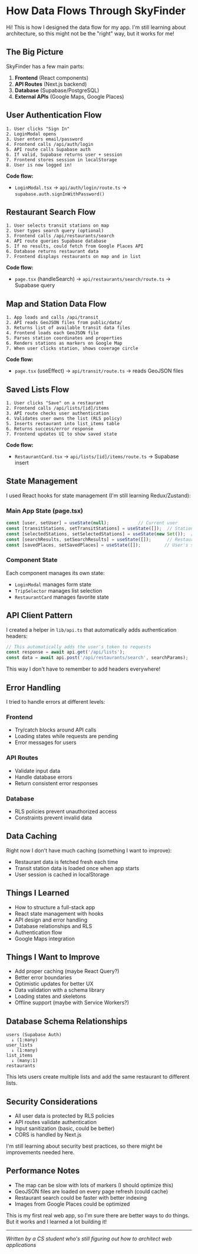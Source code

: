 # How Data Flows Through SkyFinder

Hi! This is how I designed the data flow for my app. I'm still learning about architecture, so this might not be the "right" way, but it works for me!

## The Big Picture

SkyFinder has a few main parts:
1. **Frontend** (React components)
2. **API Routes** (Next.js backend)
3. **Database** (Supabase/PostgreSQL)
4. **External APIs** (Google Maps, Google Places)

## User Authentication Flow

```
1. User clicks "Sign In"
2. LoginModal opens
3. User enters email/password
4. Frontend calls /api/auth/login
5. API route calls Supabase auth
6. If valid, Supabase returns user + session
7. Frontend stores session in localStorage
8. User is now logged in!
```

**Code flow:**
- `LoginModal.tsx` → `api/auth/login/route.ts` → `supabase.auth.signInWithPassword()`

## Restaurant Search Flow

```
1. User selects transit stations on map
2. User types search query (optional)
3. Frontend calls /api/restaurants/search
4. API route queries Supabase database
5. If no results, could fetch from Google Places API
6. Database returns restaurant data
7. Frontend displays restaurants on map and in list
```

**Code flow:**
- `page.tsx` (handleSearch) → `api/restaurants/search/route.ts` → Supabase query

## Map and Station Data Flow

```
1. App loads and calls /api/transit
2. API reads GeoJSON files from public/data/
3. Returns list of available transit data files
4. Frontend loads each GeoJSON file
5. Parses station coordinates and properties
6. Renders stations as markers on Google Map
7. When user clicks station, shows coverage circle
```

**Code flow:**
- `page.tsx` (useEffect) → `api/transit/route.ts` → reads GeoJSON files

## Saved Lists Flow

```
1. User clicks "Save" on a restaurant
2. Frontend calls /api/lists/[id]/items
3. API route checks user authentication
4. Validates user owns the list (RLS policy)
5. Inserts restaurant into list_items table
6. Returns success/error response
7. Frontend updates UI to show saved state
```

**Code flow:**
- `RestaurantCard.tsx` → `api/lists/[id]/items/route.ts` → Supabase insert

## State Management

I used React hooks for state management (I'm still learning Redux/Zustand):

### Main App State (page.tsx)
```javascript
const [user, setUser] = useState(null);           // Current user
const [transitStations, setTransitStations] = useState([]);  // Station data
const [selectedStations, setSelectedStations] = useState(new Set());  // Selected stations
const [searchResults, setSearchResults] = useState([]);      // Restaurant results
const [savedPlaces, setSavedPlaces] = useState([]);         // User's saved places
```

### Component State
Each component manages its own state:
- `LoginModal` manages form state
- `TripSelector` manages list selection
- `RestaurantCard` manages favorite state

## API Client Pattern

I created a helper in `lib/api.ts` that automatically adds authentication headers:

```javascript
// This automatically adds the user's token to requests
const response = await api.get('/api/lists');
const data = await api.post('/api/restaurants/search', searchParams);
```

This way I don't have to remember to add headers everywhere!

## Error Handling

I tried to handle errors at different levels:

### Frontend
- Try/catch blocks around API calls
- Loading states while requests are pending
- Error messages for users

### API Routes
- Validate input data
- Handle database errors
- Return consistent error responses

### Database
- RLS policies prevent unauthorized access
- Constraints prevent invalid data

## Data Caching

Right now I don't have much caching (something I want to improve):

- Restaurant data is fetched fresh each time
- Transit station data is loaded once when app starts
- User session is cached in localStorage

## Things I Learned

- How to structure a full-stack app
- React state management with hooks
- API design and error handling
- Database relationships and RLS
- Authentication flow
- Google Maps integration

## Things I Want to Improve

- Add proper caching (maybe React Query?)
- Better error boundaries
- Optimistic updates for better UX
- Data validation with a schema library
- Loading states and skeletons
- Offline support (maybe with Service Workers?)

## Database Schema Relationships

```
users (Supabase Auth)
  ↓ (1:many)
user_lists
  ↓ (1:many)
list_items
  ↓ (many:1)
restaurants
```

This lets users create multiple lists and add the same restaurant to different lists.

## Security Considerations

- All user data is protected by RLS policies
- API routes validate authentication
- Input sanitization (basic, could be better)
- CORS is handled by Next.js

I'm still learning about security best practices, so there might be improvements needed here.

## Performance Notes

- The map can be slow with lots of markers (I should optimize this)
- GeoJSON files are loaded on every page refresh (could cache)
- Restaurant search could be faster with better indexing
- Images from Google Places could be optimized

This is my first real web app, so I'm sure there are better ways to do things. But it works and I learned a lot building it!

---

*Written by a CS student who's still figuring out how to architect web applications*